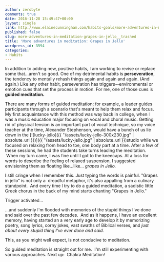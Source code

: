 ```yaml
---
author: zerobyte
comments: true
date: 2016-11-28 15:49:47+00:00
layout: single
link: http://www.elainecunningham.com/habits-goals/more-adventures-in-meditation-grapes-in-jello__trashed/
published: false
slug: more-adventures-in-meditation-grapes-in-jello__trashed
title: 'More adventures in meditation: Grapes in Jello'
wordpress_id: 3594
categories:
- Habits
---
```


In addition to adding new, positive habits, I am working to revise or replace some that...aren't so good. One of my detrimental habits is **perseveration**, the tendency to mentally rehash things again and again and again. (And again.) Like any other habit, perseveration has triggers--environmental or emotion cues that set the process in motion. For me, one of those cues is **guided meditation.**

There are many forms of guided meditation; for example, a leader guides participants through a scenario that's meant to help them relax and focus. My first acquaintance with this method was way back in college, when I was a music education major focusing on vocal and choral music. Getting rid of physical tension is an important part of vocal technique, so my voice teacher at the time, Alexander Stephenson, would have a bunch of us lie down in the [![lucky-jello]({{ "/assets/lucky-jello-300x230.jpg" | absolute_url }})]({{ "/assets/lucky-jello.jpg" | absolute_url }})studio while we focused on relaxing from head to toe, one body part at a time. After a few of these sessions, he had the students take turns leading the meditation.  When my turn came, I was fine until I got to the kneecaps. At a loss for words to describe the feeling of relaxed suspension, I suggested envisioning them as floating like...like... _grapes in Jello._

I still cringe when I remember this. Just typing the words is painful. "Grapes in jello" is not only a  dreadful metaphor, it's also appalling from a culinary standpoint.  And every time I try to do a guided meditation, a sadistic little Greek chorus in the back of my mind starts chanting "Grapes in Jello."

Trigger activated...

...and suddenly I'm flooded with memories of the stupid things I've done and said over the past few decades.  And as it happens, I have an excellent memory, having started an a very early age to develop it by memorizing poetry, song lyrics, corny jokes, vast swaths of Biblical verses, and _just about every stupid thing I've ever done and said._

This, as you might well expect, is not conducive to meditation.

So guided meditation is straight out for me.  I'm still experimenting with various approaches. Next up:  Chakra Meditation!
